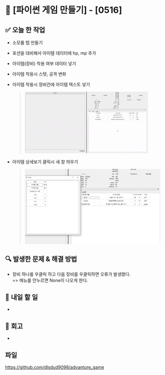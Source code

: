 # 🚀 [파이썬 게임 만들기] - [0516]

## ✅ 오늘 한 작업
- 소모품 탭 만들기
- 포션을 대비해서 아이템 데이터에 hp, mp 추가
- 아이템(장비) 착용 여부 데이터 넣기
- 아이템 착용시 스텟, 공격 변화
- 아이템 착용시 장비칸에 아이템 텍스트 넣기
  > ![alt text](<python 2025-05-16 13-36-51.gif>)

- 아이템 상세보기 클릭시 새 창 띄우기
  > ![alt text](image-3.png)
## 🔍 발생한 문제 & 해결 방법
- 장비 하나를 우클릭 하고 다음 장비를 우클릭하면 오류가 발생했다.  
    => 메뉴를 안누르면 None이 나오게 한다.

## 🎯 내일 할 일
- 

## 🤔 회고
- 

## 파일
https://github.com/dlsdud9098/advanture_game